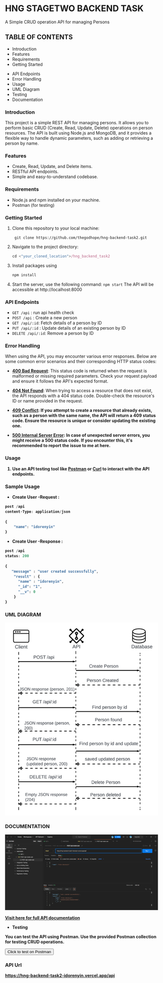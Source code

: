 # HNG STAGETWO BACKEND TASK

A Simple CRUD operation API for managing Persons

## TABLE OF CONTENTS

- Introduction
- Features
- Requirements
- Getting Started

* API Endpoints
* Error Handling
* Usage
* UML Diagram
* Testing
* Documentation

### Introduction

This project is a simple REST API for managing persons. It allows you to perform basic CRUD (Create, Read, Update, Delete) operations on person resources. The API is built using Node.js and MongoDB, and it provides a flexible way to handle dynamic parameters, such as adding or retrieving a person by name.

### Features

- Create, Read, Update, and Delete items.
- RESTful API endpoints.
- Simple and easy-to-understand codebase.

### Requirements

- Node.js and npm installed on your machine.
- Postman (for testing)

### Getting Started

1. Clone this repository to your local machine:

   ```git command
    git clone https://github.com/thegodhope/hng-backend-task2.git

   ```

2. Navigate to the project directory:

   ```javascript
   cd <"your_cloned_location">/hng_backend_task2

   ```

3. Install packages using

   ```javascript
   npm install

   ```

4. Start the server, use the following command:
   `npm start`
   The API will be accessible at http://localhost:8000

### API Endpoints

- `GET /api` : run api health check
- `POST /api` : Create a new person
- `GET /api/:id`: Fetch details of a person by ID
- `PUT /api/:id` : Update details of an existing person by ID
- `DELETE /api/:id`: Remove a person by ID

### Error Handling

When using the API, you may encounter various error responses. Below are some common error scenarios and their corresponding HTTP status codes:

- <U><B>400 Bad Request</B></U>: This status code is returned when the request is malformed or missing required parameters. Check your request payload and ensure it follows the API's expected format.

- <U><B>404 Not Found</B></U>: When trying to access a resource that does not exist, the API responds with a 404 status code. Double-check the resource's ID or name provided in the request.

- <U><B>409 Conflict<B></U>: If you attempt to create a resource that already exists, such as a person with the same name, the API will return a 409 status code. Ensure the resource is unique or consider updating the existing one.

- <U><B>500 Internal Server Error<B></U>: In case of unexpected server errors, you might receive a 500 status code. If you encounter this, it's recommended to report the issue to me at here.

### Usage

1. Use an API testing tool like [Postman](https://www.Postman.com) or [Curl](https://www.curl.com) to interact with the API endpoints.

### Sample Usage

- Create User
  -Request :

```javascript
post /api
content-Type: application/json

{
    "name": "idorenyin"
}
```

- Create User
  -Response :

```javascript
post /api
status: 200

{
   "message" : "user created successfully",
    "result" : {
      "name" : "idorenyin",
      "_id": "1",
      "__v": 0
    }
}
```

### UML DIAGRAM

![Alt text](UMLdiagram.jpg)

### DOCUMENTATION

![Alt text](postmansamplee.png)

[Visit here for full API documentation](https://speeding-robot-192060.postman.co/workspace/TESTING-~022d0f26-8072-4335-82df-44f23bf43735/collection/26336008-6f28844a-5325-449e-8626-6887d0cebb87?action=share&creator=26336008)

- Testing

You can test the API using Postman. Use the provided Postman collection for testing CRUD operations.

<a href="https://speeding-robot-192060.postman.co/workspace/TESTING-~022d0f26-8072-4335-82df-44f23bf43735/collection/26336008-6f28844a-5325-449e-8626-6887d0cebb87?action=share&creator=26336008"><button>Click to test on Postman</button></a>

### API Url

https://hng-backend-task2-idorenyin.vercel.app/api
